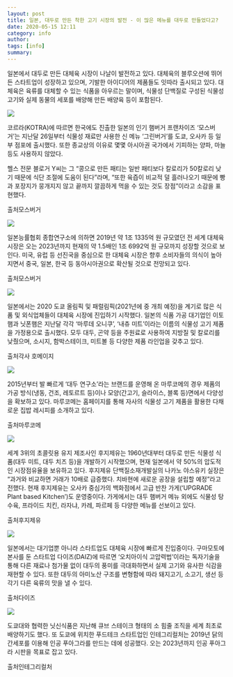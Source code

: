 ```yaml
---
layout: post
title: 일본, 대두로 만든 착한 고기 시장의 발전 - 이 많은 메뉴를 대두로 만들었다고?
date: 2020-05-15 12:11
category: info
author: 
tags: [info]
summary: 
---
```



일본에서 대두로 만든 대체육 시장이 나날이 발전하고 있다. 대체육의 블루오션에 뛰어든 스타트업이 성장하고 있으며, 기발한 아이디어의 제품들도 잇따라 출시되고 있다. 대체육은 육류를 대체할 수 있는 식품을 아우르는 말이며, 식물성 단백질로 구성된 식물성 고기와 실제 동물의 세포를 배양해 만든 배양육 등이 포함된다.

![](https://img1.daumcdn.net/thumb/R720x0/?fname=https%3A%2F%2Ft1.daumcdn.net%2Fliveboard%2Frealfood%2F9e24cfd7c1fb467b8df5b149f1031a2e.JPG)

코르라(KOTRA)에 따르면 한국에도 진출한 일본의 인기 햄버거 프랜차이즈 ‘모스버거’는 지난달 26일부터 식물성 재료만 사용한 신 메뉴 ‘그린버거’를 도쿄, 오사카 등 일부 점포에 출시했다. 또한 종교상의 이유로 몇몇 아시아권 국가에서 기피하는 양파, 마늘 등도 사용하지 않았다.  
  
헬스 전문 블로거 Y씨는 그 “콩으로 만든 패티는 일반 패티보다 칼로리가 50칼로리 낮기 때문에 식단 조절에 도움이 된다”라며, “또한 육즙이 비교적 덜 흘러나오기 때문에 빵과 포장지가 뭉개지지 않고 끝까지 깔끔하게 먹을 수 있는 것도 장점”이라고 소감을 표현했다.  

출처모스버거

![](https://img1.daumcdn.net/thumb/R720x0/?fname=https%3A%2F%2Ft1.daumcdn.net%2Fliveboard%2Frealfood%2F37e93f68150e4fbb9f927c84dcf019d8.JPG)

일본능률협회 종합연구소에 의하면 2019년 약 1조 1335억 원 규모였던 전 세계 대체육 시장은 오는 2023년까지 현재의 약 1.5배인 1조 6992억 원 규모까지 성장할 것으로 보인다. 미국, 유럽 등 선진국을 중심으로 한 대체육 시장은 향후 소비자들의 의식이 높아지면서 중국, 일본, 한국 등 동아시아권으로 확산될 것으로 전망되고 있다.  

출처모스버거

![](https://img1.daumcdn.net/thumb/R720x0/?fname=https%3A%2F%2Ft1.daumcdn.net%2Fliveboard%2Frealfood%2Fda01cd9baa3a49979d66d40f7132e3ba.JPG)

일본에서는 2020 도쿄 올림픽 및 패럴림픽(2021년에 중 개최 예정)을 계기로 많은 식품 및 외식업체들이 대체육 시장에 진입하기 시작했다. 일본의 식품 가공 대기업인 이토햄과 닛폰햄은 지난달 각각 ‘마루데 오니쿠’, ‘내츄 미트’이라는 이름의 식물성 고기 제품을 가정용으로 출시했다. 모두 대두, 곤약 등을 주원료로 사용하여 지방질 및 칼로리를 낮췄으며, 소시지, 함박스테이크, 미트볼 등 다양한 제품 라인업을 갖추고 있다.  

출처각사 호메이지

![](https://img1.daumcdn.net/thumb/R720x0/?fname=https%3A%2F%2Ft1.daumcdn.net%2Fliveboard%2Frealfood%2F0dea9abc3d6c4fc895297f622bc7e115.JPG)

2015년부터 발 빠르게 ‘대두 연구소’라는 브랜드를 운영해 온 마루코메의 경우 제품의 가공 방식(냉동, 건조, 레토르트 등)이나 모양(간고기, 슬라이스, 블록 등)면에서 다양성을 확보하고 있다. 마루코메는 홈페이지를 통해 자사의 식물성 고기 제품을 활용한 다채로운 집밥 레시피를 소개하고 있다.  

출처마루코메

![](https://img1.daumcdn.net/thumb/R720x0/?fname=https%3A%2F%2Ft1.daumcdn.net%2Fliveboard%2Frealfood%2Ff464bf74fdd74fde97711d559222e321.JPG)

세계 3위의 초콜릿용 유지 제조사인 후지제유는 1960년대부터 대두로 만든 식물성 식품(대두 미트, 대두 치즈 등)을 개발하기 시작했으며, 현재 일본에서 약 50%의 압도적인 시장점유율을 보유하고 있다. 후지제유 단백질소재개발실의 나카노 야스유키 실장은 “과거와 비교하면 거래가 10배로 급증했다. 치바현에 새로운 공장을 설립할 예정”라고 전했다. 현재 후지제유는 오사카 중심가의 백화점에서 고급 반찬 가게(‘UPGRADE Plant based Kitchen’)도 운영중이다. 가게에서는 대두 햄버거 메뉴 외에도 식물성 탕수육, 프라이드 치킨, 라자냐, 카레, 파르페 등 다양한 메뉴를 선보이고 있다.  

출처후지제유

![](https://img1.daumcdn.net/thumb/R720x0/?fname=https%3A%2F%2Ft1.daumcdn.net%2Fliveboard%2Frealfood%2Fda1a237d995e45888c03d5c2954d8cbd.JPG)

일본에서는 대기업뿐 아니라 스타트업도 대체육 시장에 빠르게 진입중이다. 구마모토에 본사를 둔 스타트업 다이즈(DAIZ)에 따르면 ‘오치아이식 고압력법’이라는 독자기술을 통해 다른 재료나 첨가물 없이 대두의 풍미를 극대화하면서 실제 고기와 유사한 식감을 재현할 수 있다. 또한 대두의 아미노산 구조를 변형함에 따라 돼지고기, 소고기, 생선 등 각기 다른 육류의 맛을 낼 수 있다.  

출처다이즈

![](https://img1.daumcdn.net/thumb/R720x0/?fname=https%3A%2F%2Ft1.daumcdn.net%2Fliveboard%2Frealfood%2F6b4b50219d694b038601f4e922ce2319.JPG)

도쿄대와 협력한 닛신식품은 지난해 큐브 스테이크 형태의 소 힘줄 조직을 세계 최초로 배양하기도 했다. 또 도쿄에 위치한 푸드테크 스타트업인 인테그리컬처는 2019년 닭의 간세포를 이용해 인공 푸아그라를 만드는 데에 성공했다. 오는 2023년까지 인공 푸아그라 시판을 목표로 잡고 있다.  

출처인테그리컬처